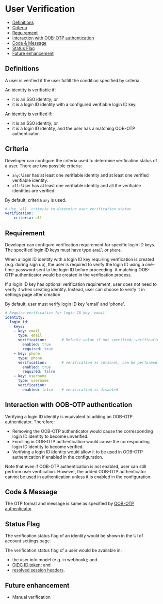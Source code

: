 # User Verification

  * [Definitions](#definitions)
  * [Criteria](#criteria)
  * [Requirement](#requirement)
  * [Interaction with OOB-OTP authentication](#interaction-with-oob-otp-authentication)
  * [Code &amp; Message](#code--message)
  * [Status Flag](#status-flag)
  * [Future enhancement](#future-enhancement)

## Definitions

A user is verified if the user fulfill the condition specified by criteria.

An identity is verifiable if:
- it is an SSO identity; or
- it is a login ID identity with a configured verifiable login ID key.

An identity is verified if:
- it is an SSO identity; or
- it is a login ID identity, and the user has a matching OOB-OTP authenticator.

## Criteria

Developer can configure the criteria used to determine verification status
of a user. There are two possible criteria:

- `any`: User has at least one verifiable identity and at least one verified verifiable identity.
- `all`: User has at least one verifiable identity and all the verifiable identities are verified.

By default, criteria `any` is used.

```yaml
# Use 'all' criteria to determine user verification status
verification:
    criteria: all
```

## Requirement

Developer can configure verification requirement for specific login ID keys.
The specified login ID keys must have type `email` or `phone`.

When a login ID identity with a login ID key requiring verification is created
(e.g. during sign up), the user is required to verify the login ID using a
one-time-password sent to the login ID before proceeding. A matching OOB-OTP
authenticator would be created in the verification process.

If a login ID key has optional verification requirement, user does not need to
verify it when creating identity. Instead, user can choose to verify it in
settings page after creation.

By default, user must verify login ID key 'email' and 'phone'.

```yaml
# Require verification for login ID key 'email'
identity:
  login_id:
    keys:
    - key: email
      type: email
      verification:       # Default value if not specified; verification is required
        enabled: true
        required: true
    - key: phone
      type: phone
      verification:       # verification is optional, can be performed in settings page
        enabled: true
        required: false
    - key: username
      type: username
      verification:
        enabled: false    # verification is disabled
```

## Interaction with OOB-OTP authentication

Verifying a login ID identity is equivalent to adding an OOB-OTP authenticator.
Therefore:
- Removing the OOB-OTP authenticator would cause the corresponding login ID
  identity to become unverified.
- Enrolling in OOB-OTP authentication would cause the corresponding login ID
  identity to become verified.
- Verifying a login ID identity would allow it to be used in OOB-OTP
  authentication if enabled in the configuration.

Note that even if OOB-OTP authentication is not enabled, user can still perform
user verification. However, the added OOB-OTP authenticator cannot be used in
authentication unless it is enabled in the configuration.

## Code & Message

The OTP format and message is same as specified by [OOB-OTP authenticator](./user-model.md#oob-otp-authenticator).

## Status Flag

The verification status flag of an identity would be shown in the UI of
account settings page.

The verification status flag of a user would be available in:
- the user info model (e.g. in webhook); and
- [OIDC ID token](./oidc.md#httpsauthgearcomuseris_verified); and
- [resolved session headers](./api-resolver.md#x-authgear-user-verified).

## Future enhancement

- Manual verification
